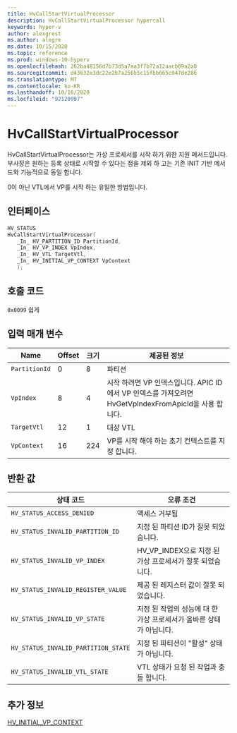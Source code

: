 ```yaml
---
title: HvCallStartVirtualProcessor
description: HvCallStartVirtualProcessor hypercall
keywords: hyper-v
author: alexgrest
ms.author: alegre
ms.date: 10/15/2020
ms.topic: reference
ms.prod: windows-10-hyperv
ms.openlocfilehash: 262ba48156d7b73d5a7aa3f7b72a12aacb09a2a0
ms.sourcegitcommit: d43632e3dc22e2b7a256b5c15fbb665c047de286
ms.translationtype: MT
ms.contentlocale: ko-KR
ms.lasthandoff: 10/16/2020
ms.locfileid: "92120997"
---
```

# <a name="hvcallstartvirtualprocessor"></a>HvCallStartVirtualProcessor

HvCallStartVirtualProcessor는 가상 프로세서를 시작 하기 위한 지원 메서드입니다. 부사장은 원하는 등록 상태로 시작할 수 있다는 점을 제외 하 고는 기존 INIT 기반 메서드와 기능적으로 동일 합니다.

0이 아닌 VTL에서 VP를 시작 하는 유일한 방법입니다.

## <a name="interface"></a>인터페이스

 ```c
HV_STATUS
HvCallStartVirtualProcessor(
    _In_ HV_PARTITION_ID PartitionId,
    _In_ HV_VP_INDEX VpIndex,
    _In_ HV_VTL TargetVtl,
    _In_ HV_INITIAL_VP_CONTEXT VpContext
    );
 ```

## <a name="call-code"></a>호출 코드

`0x0099` 쉽게

## <a name="input-parameters"></a>입력 매개 변수

| Name                    | Offset     | 크기     | 제공된 정보                      |
|-------------------------|------------|----------|-------------------------------------------|
| `PartitionId`           | 0          | 8        | 파티션                                 |
| `VpIndex`               | 8          | 4        | 시작 하려면 VP 인덱스입니다. APIC ID에서 VP 인덱스를 가져오려면 HvGetVpIndexFromApicId을 사용 합니다. |
| `TargetVtl`             | 12         | 1        | 대상 VTL                                |
| `VpContext`             | 16         | 224      | VP를 시작 해야 하는 초기 컨텍스트를 지정 합니다. |

## <a name="return-values"></a>반환 값

| 상태 코드                         | 오류 조건                                       |
|-------------------------------------|-------------------------------------------------------|
| `HV_STATUS_ACCESS_DENIED`           | 액세스 거부됨                                         |
| `HV_STATUS_INVALID_PARTITION_ID`    | 지정 된 파티션 ID가 잘못 되었습니다.                |
| `HV_STATUS_INVALID_VP_INDEX`        | HV_VP_INDEX으로 지정 된 가상 프로세서가 잘못 되었습니다. |
| `HV_STATUS_INVALID_REGISTER_VALUE`  | 제공 된 레지스터 값이 잘못 되었습니다.               |
| `HV_STATUS_INVALID_VP_STATE`        | 지정 된 작업의 성능에 대 한 가상 프로세서가 올바른 상태가 아닙니다. |
| `HV_STATUS_INVALID_PARTITION_STATE` | 지정 된 파티션이 "활성" 상태가 아닙니다. |
| `HV_STATUS_INVALID_VTL_STATE`       | VTL 상태가 요청 된 작업과 충돌 합니다. |

## <a name="see-also"></a>추가 정보

[HV_INITIAL_VP_CONTEXT](../datatypes/HV_INITIAL_VP_CONTEXT.md)